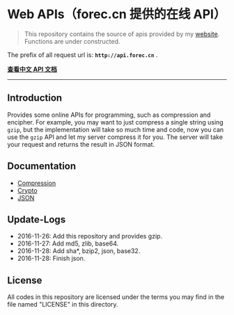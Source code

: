 # Web APIs（forec.cn 提供的在线 API）

> This repository contains the source of apis provided by my [website](http://forec.cn). Functions are under constructed.

The prefix of all request url is: **`http://api.forec.cn`** .

[**查看中文 API 文档**](http://blog.forec.cn/apis/index.html)

---

## Introduction
Provides some online APIs for programming, such as compression and encipher. For example, you may want to just compress a single string using `gzip`, but the implementation will take so much time and code, now you can use the `gzip` API and let my server compress it for you. The server will take your request and returns the result in JSON format.

## Documentation
* [Compression](apis/compression.md)
* [Crypto](apis/crypto.md)
* [JSON](apis/json.md)

## Update-Logs
* 2016-11-26: Add this repository and provides gzip.
* 2016-11-27: Add md5, zlib, base64.
* 2016-11-28: Add sha*, bzip2, json, base32.
* 2016-11-28: Finish json.

## License
All codes in this repository are licensed under the terms you may find in the file named "LICENSE" in this directory.